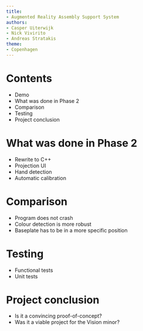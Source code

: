 ```yaml
---
title:
- Augmented Reality Assembly Support System
authors:
- Casper Uiterwijk
- Nick Vivirito
- Andreas Stratakis
theme:
- Copenhagen
---
```


# Contents

- Demo
- What was done in Phase 2
- Comparison
- Testing
- Project conclusion

# What was done in Phase 2

- Rewrite to C++
- Projection UI
- Hand detection
- Automatic calibration

# Comparison

- Program does not crash
- Colour detection is more robust
- Baseplate has to be in a more specific position

# Testing

- Functional tests
- Unit tests

# Project conclusion

- Is it a convincing proof-of-concept?
- Was it a viable project for the Vision minor?
